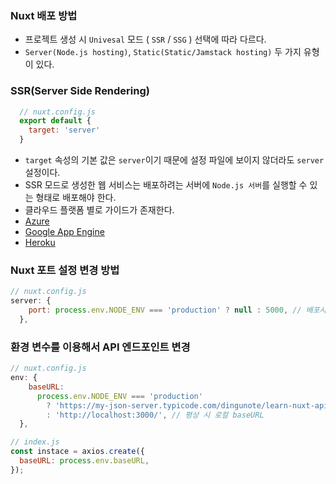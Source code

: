 ### Nuxt 배포 방법
* 프로젝트 생성 시 `Univesal` 모드 ( `SSR` / `SSG` ) 선택에 따라 다르다.
* `Server(Node.js hosting)`, `Static(Static/Jamstack hosting)` 두 가지 유형이 있다.

### SSR(Server Side Rendering)
```javascript
  // nuxt.config.js
  export default {
    target: 'server'
  }
```
* `target` 속성의 기본 값은 `server`이기 때문에 설정 파일에 보이지 않더라도 `server` 설정이다.
* SSR 모드로 생성한 웹 서비스는 배포하려는 서버에 `Node.js 서버`를 실행할 수 있는 형태로 배포해야 한다.
* 클라우드 플랫폼 별로 가이드가 존재한다.
* [Azure](https://nuxtjs.org/deployments/azure-portal/)
* [Google App Engine](https://nuxtjs.org/deployments/google-appengine/)
* [Heroku](https://nuxtjs.org/deployments/heroku/)

### Nuxt 포트 설정 변경 방법
```javascript
// nuxt.config.js
server: {
    port: process.env.NODE_ENV === 'production' ? null : 5000, // 배포시에는 포트를 'null', 평상시 개발모드일때는 5000번 포트를 사용한다.
  },
```

### 환경 변수를 이용해서 API 엔드포인트 변경
```javascript
// nuxt.config.js
env: {
    baseURL:
      process.env.NODE_ENV === 'production'
        ? 'https://my-json-server.typicode.com/dingunote/learn-nuxt-api' // 배포 시 baseURL
        : 'http://localhost:3000/', // 평상 시 로컬 baseURL
  },

// index.js
const instace = axios.create({
  baseURL: process.env.baseURL,
});
```